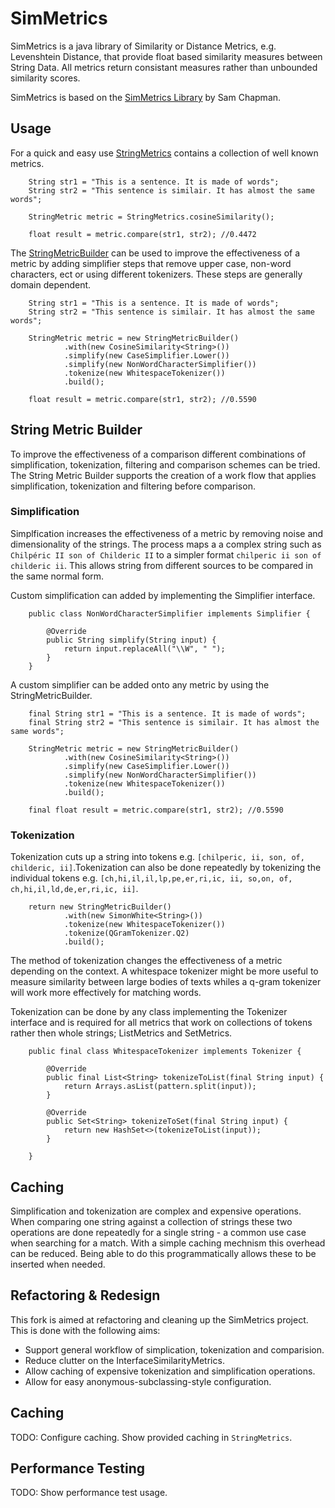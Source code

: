 SimMetrics
==========

SimMetrics is a java library of Similarity or Distance Metrics, e.g. Levenshtein Distance, that provide float based similarity measures between String Data. All metrics return consistant measures rather than unbounded similarity scores. 

SimMetrics is based on the [SimMetrics Library](http://sourceforge.net/projects/simmetrics/) by Sam Chapman.

## Usage ##

For a quick and easy use [StringMetrics](/simmetrics-core/src/main/java/org/simmetrics/StringMetrics.java) contains a collection of well known metrics.

```
	String str1 = "This is a sentence. It is made of words";
	String str2 = "This sentence is similair. It has almost the same words";

	StringMetric metric = StringMetrics.cosineSimilarity();

	float result = metric.compare(str1, str2); //0.4472
```

The [StringMetricBuilder](/simmetrics-core/src/main/java/org/simmetrics/StringMetricBuilder.java) can be used to improve the effectiveness of a metric by adding simplifier steps that remove upper case, non-word characters, ect or using different tokenizers. These steps are generally domain dependent.

```
	String str1 = "This is a sentence. It is made of words";
	String str2 = "This sentence is similair. It has almost the same words";

	StringMetric metric = new StringMetricBuilder()
			.with(new CosineSimilarity<String>())
			.simplify(new CaseSimplifier.Lower())
			.simplify(new NonWordCharacterSimplifier())
			.tokenize(new WhitespaceTokenizer())
			.build();

	float result = metric.compare(str1, str2); //0.5590
```

## String Metric Builder ##

To improve the effectiveness of a comparison different combinations of simplification, tokenization, filtering and comparison schemes can be tried. The String Metric Builder supports the creation of a work flow that applies simplification, tokenization and filtering before comparison.

### Simplification ###

Simplfication increases the effectiveness of a metric by removing noise and dimensionality of the strings. The process maps a a complex string such as `Chilpéric II son of Childeric II` to a simpler format `chilperic ii son of childeric ii`. This allows string from different sources to be compared in the same normal form.

Custom simplification can added by implementing the Simplifier interface.

```
	public class NonWordCharacterSimplifier implements Simplifier {

		@Override
		public String simplify(String input) {
		    return input.replaceAll("\\W", " ");
		}
	}
```

A custom simplifier can be added onto any metric by using the StringMetricBuilder. 

```
	final String str1 = "This is a sentence. It is made of words";
	final String str2 = "This sentence is similair. It has almost the same words";

	StringMetric metric = new StringMetricBuilder()
			.with(new CosineSimilarity<String>())
			.simplify(new CaseSimplifier.Lower())
			.simplify(new NonWordCharacterSimplifier())
			.tokenize(new WhitespaceTokenizer())
			.build();

	final float result = metric.compare(str1, str2); //0.5590
```

### Tokenization ###

Tokenization cuts up a string into tokens e.g. `[chilperic, ii, son, of, childeric, ii]`.Tokenization can also be done repeatedly by tokenizing the individual tokens e.g. `[ch,hi,il,il,lp,pe,er,ri,ic, ii, so,on, of, ch,hi,il,ld,de,er,ri,ic, ii]`.

````
	return new StringMetricBuilder()
			.with(new SimonWhite<String>())
			.tokenize(new WhitespaceTokenizer())
			.tokenize(QGramTokenizer.Q2)
			.build();
````

The method of tokenization changes the effectiveness of a metric depending on the context. A whitespace tokenizer might be more useful to measure similarity between large bodies of texts whiles a q-gram tokenizer will work more effectively for matching words.

Tokenization can be done by any class implementing the Tokenizer interface and is required for all metrics that work on collections of tokens rather then whole strings; ListMetrics and SetMetrics.

```
	public final class WhitespaceTokenizer implements Tokenizer {

		@Override
		public final List<String> tokenizeToList(final String input) {
			return Arrays.asList(pattern.split(input));
		}
		
		@Override
		public Set<String> tokenizeToSet(final String input) {
			return new HashSet<>(tokenizeToList(input));
		}
	
	}
```


## Caching ##

Simplification and tokenization are complex and expensive operations. When comparing one string against a collection of strings these two operations are done repeatedly for a single string - a common use case when searching for a match. With a simple caching mechnism this overhead can be reduced. Being able to do this programmatically allows these to be inserted when needed.

## Refactoring & Redesign ##

This fork is aimed at refactoring and cleaning up the SimMetrics project. This is done with the following aims: 

 * Support general workflow of simplication, tokenization and comparision.
 * Reduce clutter on the InterfaceSimilarityMetrics.
 * Allow caching of expensive tokenization and simplification operations.
 * Allow for easy anonymous-subclassing-style configuration.

## Caching ##
TODO: Configure caching. Show provided caching in `StringMetrics`.

## Performance Testing ##

TODO: Show performance test usage.
